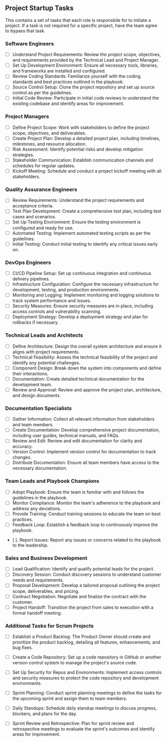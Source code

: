 ## Project Startup Tasks
This contains a set of tasks that each role is responsbile for to initiate a project. If a task is not required for a specific project, have the team agree to bypass that task.

 
### Software Engineers

- [ ] Understand Project Requirements: Review the project scope, objectives, and requirements provided by the Technical Lead and Project Manager.
- [ ] Set Up Development Environment: Ensure all necessary tools, libraries, and frameworks are installed and configured.
- [ ] Review Coding Standards: Familiarize yourself with the coding standards and best practices outlined in the playbook.
- [ ] Source Control Setup: Clone the project repository and set up source control as per the guidelines.
- [ ] Initial Code Review: Participate in initial code reviews to understand the existing codebase and identify areas for improvement.

### Project Managers
- [ ] Define Project Scope: Work with stakeholders to define the project scope, objectives, and deliverables.
- [ ] Create Project Plan: Develop a detailed project plan, including timelines, milestones, and resource allocation.
- [ ] Risk Assessment: Identify potential risks and develop mitigation strategies.
- [ ] Stakeholder Communication: Establish communication channels and schedules for regular updates.
- [ ] Kickoff Meeting: Schedule and conduct a project kickoff meeting with all stakeholders.

### Quality Assurance Engineers
- [ ] Review Requirements: Understand the project requirements and acceptance criteria.
- [ ] Test Plan Development: Create a comprehensive test plan, including test cases and scenarios.
- [ ] Set Up Testing Environment: Ensure the testing environment is configured and ready for use.
- [ ] Automated Testing: Implement automated testing scripts as per the guidelines.
- [ ] Initial Testing: Conduct initial testing to identify any critical issues early on.

### DevOps Engineers
- [ ] CI/CD Pipeline Setup: Set up continuous integration and continuous delivery pipelines.
- [ ] Infrastructure Configuration: Configure the necessary infrastructure for development, testing, and production environments.
- [ ] Monitoring and Logging: Implement monitoring and logging solutions to track system performance and issues.
- [ ] Security Measures: Ensure security measures are in place, including access controls and vulnerability scanning.
- [ ] Deployment Strategy: Develop a deployment strategy and plan for rollbacks if necessary.

### Technical Leads and Architects
- [ ] Define Architecture: Design the overall system architecture and ensure it aligns with project requirements.
- [ ] Technical Feasibility: Assess the technical feasibility of the project and identify any potential challenges.
- [ ] Component Design: Break down the system into components and define their interactions.
- [ ] Documentation: Create detailed technical documentation for the development team.
- [ ] Review and Approval: Review and approve the project plan, architecture, and design documents.

### Documentation Specialists
- [ ] Gather Information: Collect all relevant information from stakeholders and team members.
- [ ] Create Documentation: Develop comprehensive project documentation, including user guides, technical manuals, and FAQs.
- [ ] Review and Edit: Review and edit documentation for clarity and accuracy.
- [ ] Version Control: Implement version control for documentation to track changes.
- [ ] Distribute Documentation: Ensure all team members have access to the necessary documentation.

### Team Leads and Playbook Champions
- [ ] Adopt Playbook: Ensure the team is familiar with and follows the guidelines in the playbook.
- [ ] Monitor Compliance: Monitor the team's adherence to the playbook and address any deviations.
- [ ] Provide Training: Conduct training sessions to educate the team on best practices.
- [ ] Feedback Loop: Establish a feedback loop to continuously improve the playbook.
- [ ]. Report Issues: Report any issues or concerns related to the playbook to the leadership.

### Sales and Business Development
- [ ] Lead Qualification: Identify and qualify potential leads for the project.
- [ ] Discovery Session: Conduct discovery sessions to understand customer needs and requirements.
- [ ] Proposal Development: Develop a tailored proposal outlining the project scope, deliverables, and pricing.
- [ ] Contract Negotiation: Negotiate and finalize the contract with the customer.
- [ ] Project Handoff: Transition the project from sales to execution with a formal handoff meeting.

### Additional Tasks for Scrum Projects
- [ ] Establish a Product Backlog: The Product Owner should create and prioritize the product backlog, detailing all features, enhancements, and bug fixes.
- [ ] Create a Code Repository: Set up a code repository in GitHub or another version control system to manage the project's source code.
- [ ] Set Up Security for Repos and Environments: Implement access controls and security measures to protect the code repository and development environments.
- [ ] Sprint Planning: Conduct sprint planning meetings to define the tasks for the upcoming sprint and assign them to team members.
- [ ] Daily Standups: Schedule daily standup meetings to discuss progress, blockers, and plans for the day.
- [ ] Sprint Review and Retrospective: Plan for sprint review and retrospective meetings to evaluate the sprint's outcomes and identify areas for improvement.

